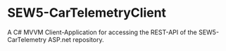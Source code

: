 # SEW5-CarTelemetryClient
A C# MVVM Client-Application for accessing the REST-API of the SEW5-CarTelemetry ASP.net repository.